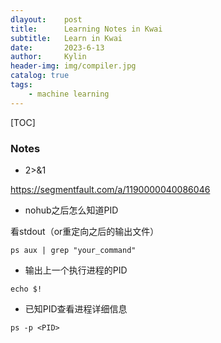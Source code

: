 ```yaml
---
dlayout:    post
title:      Learning Notes in Kwai
subtitle:   Learn in Kwai
date:       2023-6-13
author:     Kylin
header-img: img/compiler.jpg
catalog: true
tags:
    - machine learning
---
```




[TOC]

### Notes

- 2>&1

https://segmentfault.com/a/1190000040086046

- nohub之后怎么知道PID

看stdout（or重定向之后的输出文件）

```
ps aux | grep "your_command"
```

- 输出上一个执行进程的PID

```
echo $! 
```

- 已知PID查看进程详细信息

```
ps -p <PID>
```



